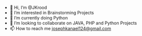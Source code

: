 - 👋 Hi, I’m @JKrood
- 👀 I’m interested in Brainstorming Projects
- 🌱 I’m currently doing Python
- 💞️ I’m looking to collaborate on JAVA, PHP and Python Projects
- 📫 How to reach me josephkanael124@gmail.com

<!---
JKrood/JKrood is a ✨ special ✨ repository because its `README.md` (this file) appears on your GitHub profile.
You can click the Preview link to take a look at your changes.
--->
